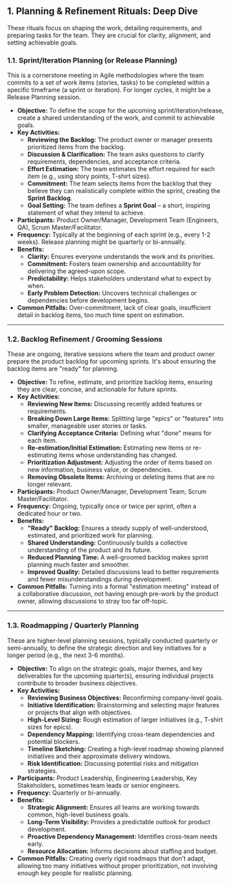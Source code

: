 ## 1. Planning & Refinement Rituals: Deep Dive

These rituals focus on shaping the work, detailing requirements, and preparing tasks for the team. They are crucial for clarity, alignment, and setting achievable goals.

### 1.1. Sprint/Iteration Planning (or Release Planning)

This is a cornerstone meeting in Agile methodologies where the team commits to a set of work items (stories, tasks) to be completed within a specific timeframe (a sprint or iteration). For longer cycles, it might be a Release Planning session.

* **Objective:** To define the scope for the upcoming sprint/iteration/release, create a shared understanding of the work, and commit to achievable goals.
* **Key Activities:**
    * **Reviewing the Backlog:** The product owner or manager presents prioritized items from the backlog.
    * **Discussion & Clarification:** The team asks questions to clarify requirements, dependencies, and acceptance criteria.
    * **Effort Estimation:** The team estimates the effort required for each item (e.g., using story points, T-shirt sizes).
    * **Commitment:** The team selects items from the backlog that they believe they can realistically complete within the sprint, creating the **Sprint Backlog**.
    * **Goal Setting:** The team defines a **Sprint Goal** – a short, inspiring statement of what they intend to achieve.
* **Participants:** Product Owner/Manager, Development Team (Engineers, QA), Scrum Master/Facilitator.
* **Frequency:** Typically at the beginning of each sprint (e.g., every 1-2 weeks). Release planning might be quarterly or bi-annually.
* **Benefits:**
    * **Clarity:** Ensures everyone understands the work and its priorities.
    * **Commitment:** Fosters team ownership and accountability for delivering the agreed-upon scope.
    * **Predictability:** Helps stakeholders understand what to expect by when.
    * **Early Problem Detection:** Uncovers technical challenges or dependencies before development begins.
* **Common Pitfalls:** Over-commitment, lack of clear goals, insufficient detail in backlog items, too much time spent on estimation.

---

### 1.2. Backlog Refinement / Grooming Sessions

These are ongoing, iterative sessions where the team and product owner prepare the product backlog for upcoming sprints. It's about ensuring the backlog items are "ready" for planning.

* **Objective:** To refine, estimate, and prioritize backlog items, ensuring they are clear, concise, and actionable for future sprints.
* **Key Activities:**
    * **Reviewing New Items:** Discussing recently added features or requirements.
    * **Breaking Down Large Items:** Splitting large "epics" or "features" into smaller, manageable user stories or tasks.
    * **Clarifying Acceptance Criteria:** Defining what "done" means for each item.
    * **Re-estimation/Initial Estimation:** Estimating new items or re-estimating items whose understanding has changed.
    * **Prioritization Adjustment:** Adjusting the order of items based on new information, business value, or dependencies.
    * **Removing Obsolete Items:** Archiving or deleting items that are no longer relevant.
* **Participants:** Product Owner/Manager, Development Team, Scrum Master/Facilitator.
* **Frequency:** Ongoing, typically once or twice per sprint, often a dedicated hour or two.
* **Benefits:**
    * **"Ready" Backlog:** Ensures a steady supply of well-understood, estimated, and prioritized work for planning.
    * **Shared Understanding:** Continuously builds a collective understanding of the product and its future.
    * **Reduced Planning Time:** A well-groomed backlog makes sprint planning much faster and smoother.
    * **Improved Quality:** Detailed discussions lead to better requirements and fewer misunderstandings during development.
* **Common Pitfalls:** Turning into a formal "estimation meeting" instead of a collaborative discussion, not having enough pre-work by the product owner, allowing discussions to stray too far off-topic.

---

### 1.3. Roadmapping / Quarterly Planning

These are higher-level planning sessions, typically conducted quarterly or semi-annually, to define the strategic direction and key initiatives for a longer period (e.g., the next 3-6 months).

* **Objective:** To align on the strategic goals, major themes, and key deliverables for the upcoming quarter(s), ensuring individual projects contribute to broader business objectives.
* **Key Activities:**
    * **Reviewing Business Objectives:** Reconfirming company-level goals.
    * **Initiative Identification:** Brainstorming and selecting major features or projects that align with objectives.
    * **High-Level Sizing:** Rough estimation of larger initiatives (e.g., T-shirt sizes for epics).
    * **Dependency Mapping:** Identifying cross-team dependencies and potential blockers.
    * **Timeline Sketching:** Creating a high-level roadmap showing planned initiatives and their approximate delivery windows.
    * **Risk Identification:** Discussing potential risks and mitigation strategies.
* **Participants:** Product Leadership, Engineering Leadership, Key Stakeholders, sometimes team leads or senior engineers.
* **Frequency:** Quarterly or bi-annually.
* **Benefits:**
    * **Strategic Alignment:** Ensures all teams are working towards common, high-level business goals.
    * **Long-Term Visibility:** Provides a predictable outlook for product development.
    * **Proactive Dependency Management:** Identifies cross-team needs early.
    * **Resource Allocation:** Informs decisions about staffing and budget.
* **Common Pitfalls:** Creating overly rigid roadmaps that don't adapt, allowing too many initiatives without proper prioritization, not involving enough key people for realistic planning.